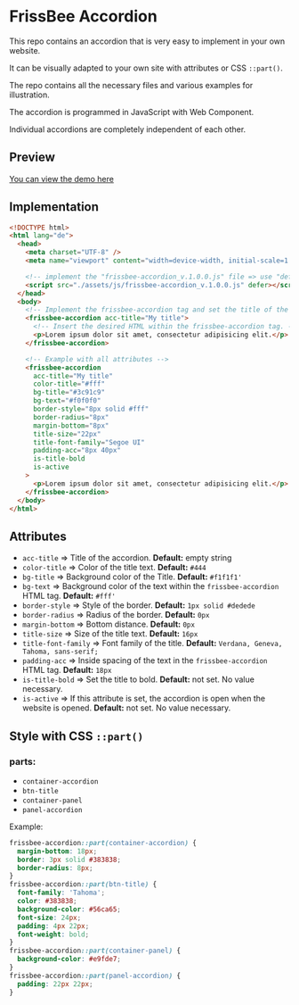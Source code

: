 # FrissBee Accordion

This repo contains an accordion that is very easy to implement in your own website.

It can be visually adapted to your own site with attributes or CSS `::part()`.

The repo contains all the necessary files and various examples for illustration.

The accordion is programmed in JavaScript with Web Component.

Individual accordions are completely independent of each other.

## Preview

[You can view the demo here](https://accordion.frissbee.de/)

## Implementation

```html
<!DOCTYPE html>
<html lang="de">
  <head>
    <meta charset="UTF-8" />
    <meta name="viewport" content="width=device-width, initial-scale=1.0" />

    <!-- implement the "frissbee-accordion_v.1.0.0.js" file => use "defer" -->
    <script src="./assets/js/frissbee-accordion_v.1.0.0.js" defer></script>
  </head>
  <body>
    <!-- Implement the frissbee-accordion tag and set the title of the accordion with the "acc-title" attribute. -->
    <frissbee-accordion acc-title="My title">
      <!-- Insert the desired HTML within the frissbee-accordion tag. -->
      <p>Lorem ipsum dolor sit amet, consectetur adipisicing elit.</p>
    </frissbee-accordion>

    <!-- Example with all attributes -->
    <frissbee-accordion
      acc-title="My title"
      color-title="#fff"
      bg-title="#3c91c9"
      bg-text="#f0f0f0"
      border-style="8px solid #fff"
      border-radius="8px"
      margin-bottom="8px"
      title-size="22px"
      title-font-family="Segoe UI"
      padding-acc="8px 40px"
      is-title-bold
      is-active
    >
      <p>Lorem ipsum dolor sit amet, consectetur adipisicing elit.</p>
    </frissbee-accordion>
  </body>
</html>
```

## Attributes

- `acc-title` => Title of the accordion. **Default:** empty string
- `color-title` => Color of the title text. **Default:** `#444`
- `bg-title` => Background color of the Title. **Default:** `#f1f1f1'`
- `bg-text` => Background color of the text within the `frissbee-accordion` HTML tag. **Default:** `#fff'`
- `border-style` => Style of the border. **Default:** `1px solid #dedede`
- `border-radius` => Radius of the border. **Default:** `0px`
- `margin-bottom` => Bottom distance. **Default:** `0px`
- `title-size` => Size of the title text. **Default:** `16px`
- `title-font-family` => Font family of the title. **Default:** `Verdana, Geneva, Tahoma, sans-serif;`
- `padding-acc` => Inside spacing of the text in the `frissbee-accordion` HTML tag. **Default:** `18px`
- `is-title-bold` => Set the title to bold. **Default:** not set. No value necessary.
- `is-active` => If this attribute is set, the accordion is open when the website is opened. **Default:** not set. No value necessary.

## Style with CSS `::part()`

### parts:

- `container-accordion`
- `btn-title`
- `container-panel`
- `panel-accordion`

Example:

```css
frissbee-accordion::part(container-accordion) {
  margin-bottom: 18px;
  border: 3px solid #383838;
  border-radius: 8px;
}
frissbee-accordion::part(btn-title) {
  font-family: 'Tahoma';
  color: #383838;
  background-color: #56ca65;
  font-size: 24px;
  padding: 4px 22px;
  font-weight: bold;
}
frissbee-accordion::part(container-panel) {
  background-color: #e9fde7;
}
frissbee-accordion::part(panel-accordion) {
  padding: 22px 22px;
}
```
